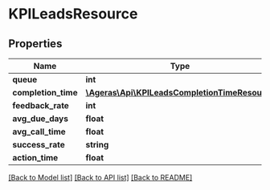 # KPILeadsResource

## Properties
Name | Type | Description | Notes
------------ | ------------- | ------------- | -------------
**queue** | **int** |  | [optional] 
**completion_time** | [**\Ageras\Api\KPILeadsCompletionTimeResource**](KPILeadsCompletionTimeResource.md) |  | [optional] 
**feedback_rate** | **int** |  | [optional] 
**avg_due_days** | **float** |  | [optional] 
**avg_call_time** | **float** |  | [optional] 
**success_rate** | **string** |  | [optional] 
**action_time** | **float** |  | [optional] 

[[Back to Model list]](../README.md#documentation-for-models) [[Back to API list]](../README.md#documentation-for-api-endpoints) [[Back to README]](../README.md)


